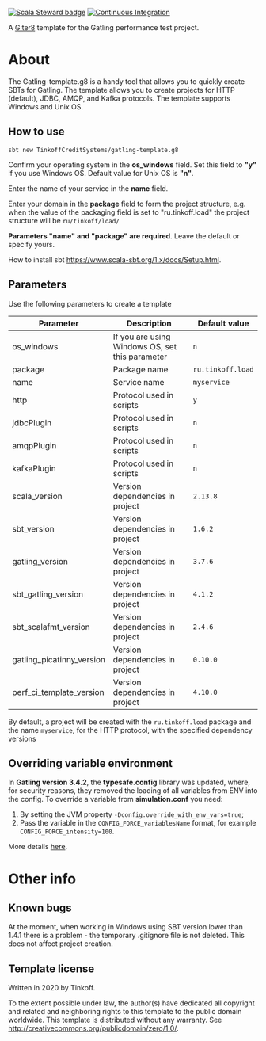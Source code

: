 [![Scala Steward badge](https://img.shields.io/badge/Scala_Steward-helping-blue.svg?style=flat&logo=data:image/png;base64,iVBORw0KGgoAAAANSUhEUgAAAA4AAAAQCAMAAAARSr4IAAAAVFBMVEUAAACHjojlOy5NWlrKzcYRKjGFjIbp293YycuLa3pYY2LSqql4f3pCUFTgSjNodYRmcXUsPD/NTTbjRS+2jomhgnzNc223cGvZS0HaSD0XLjbaSjElhIr+AAAAAXRSTlMAQObYZgAAAHlJREFUCNdNyosOwyAIhWHAQS1Vt7a77/3fcxxdmv0xwmckutAR1nkm4ggbyEcg/wWmlGLDAA3oL50xi6fk5ffZ3E2E3QfZDCcCN2YtbEWZt+Drc6u6rlqv7Uk0LdKqqr5rk2UCRXOk0vmQKGfc94nOJyQjouF9H/wCc9gECEYfONoAAAAASUVORK5CYII=)](https://scala-steward.org) [![Continuous Integration](https://github.com/Tinkoff/gatling-template.g8/actions/workflows/ci.yml/badge.svg)](https://github.com/Tinkoff/gatling-template.g8/actions/workflows/ci.yml)

A [Giter8][g8] template for the Gatling performance test project.

# About

The Gatling-template.g8 is a handy tool that allows you to quickly create SBTs for Gatling. The template allows you to
create projects for HTTP (default), JDBC, AMQP, and Kafka protocols. The template supports Windows and Unix OS.

## How to use

`sbt new TinkoffCreditSystems/gatling-template.g8`

Confirm your operating system in the **os_windows** field. Set this field to **"y"** if you use Windows OS. Default
value for Unix OS is **"n"**.

Enter the name of your service in the **name** field.

Enter your domain in the **package** field to form the project structure, e.g. when the value of the packaging field is
set to "ru.tinkoff.load" the project structure will be `ru/tinkoff/load/`

**Parameters "name" and "package" are required**. Leave the default or specify yours.

How to install sbt <https://www.scala-sbt.org/1.x/docs/Setup.html>.

## Parameters

Use the following parameters to create a template

| Parameter                 | Description                                     | Default value     |
|---------------------------|-------------------------------------------------|-------------------|
| os_windows                | If you are using Windows OS, set this parameter | `n`               |
| package                   | Package name                                    | `ru.tinkoff.load` |
| name                      | Service name                                    | `myservice`       |
| http                      | Protocol used in scripts                        | `y`               |
| jdbcPlugin                | Protocol used in scripts                        | `n`               |
| amqpPlugin                | Protocol used in scripts                        | `n`               |
| kafkaPlugin               | Protocol used in scripts                        | `n`               |
| scala_version             | Version dependencies in project                 | `2.13.8`          |
| sbt_version               | Version dependencies in project                 | `1.6.2`           |
| gatling_version           | Version dependencies in project                 | `3.7.6`           |
| sbt_gatling_version       | Version dependencies in project                 | `4.1.2`           |
| sbt_scalafmt_version      | Version dependencies in project                 | `2.4.6`           |
| gatling_picatinny_version | Version dependencies in project                 | `0.10.0`          |
| perf_ci_template_version  | Version dependencies in project                 | `4.10.0`          |

By default, a project will be created with the `ru.tinkoff.load` package and the name `myservice`, for the HTTP protocol,
with the specified dependency versions

## Overriding variable environment

In **Gatling version 3.4.2**, the **typesafe.config** library was updated, where,
for security reasons, they removed the loading of all variables from ENV into the config.
To override a variable from **simulation.conf** you need:
1. By setting the JVM property `-Dconfig.override_with_env_vars=true`;
2. Pass the variable in the `CONFIG_FORCE_variablesName` format, for example `CONFIG_FORCE_intensity=100`.

More details [here](https://github.com/lightbend/config#optional-system-or-env-variable-overrides).

# Other info

## Known bugs

At the moment, when working in Windows using SBT version lower than 1.4.1 there is a problem - the temporary .gitignore file is not deleted. This does not affect project creation.

## Template license

Written in 2020 by Tinkoff.

To the extent possible under law, the author(s) have dedicated all copyright and related
and neighboring rights to this template to the public domain worldwide.
This template is distributed without any warranty. See <http://creativecommons.org/publicdomain/zero/1.0/>.

[g8]: http://www.foundweekends.org/giter8/
